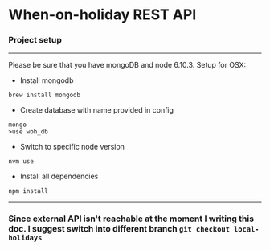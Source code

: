 # When-on-holiday REST API


### Project setup
---
Please be sure that you have mongoDB and node 6.10.3.
Setup for OSX:
- Install mongodb
```
brew install mongodb
```
- Create database with name provided in config
```
mongo
>use woh_db
```
- Switch to specific node version
```
nvm use
```
- Install all dependencies
```
npm install
```


---
### Since external API isn't reachable at the moment I writing this doc. I suggest switch into different branch `git checkout local-holidays`
